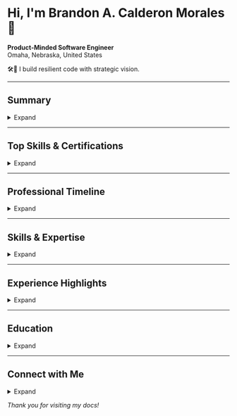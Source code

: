 # Hi, I'm Brandon A. Calderon Morales 👋

**Product-Minded Software Engineer**  
Omaha, Nebraska, United States

🛠️🚀 I build resilient code with strategic vision.

----

## Summary
<details>
<summary>Expand</summary>

🛠️⚡ Mission-Driven Engineering | Resilience & Scale | Empower & Democratize

```mermaid
flowchart TB
  A["🎖️ Discipline"] --> B["💡 Innovation"]
  B --> C["📈 Resilience & Scale"]
  C --> D["🔧 CI/CD & Distributed Systems"]
  D --> E["🚀 Scalable Solutions"]
  E --> F["🤝 Empower Developers"]
  F --> G["🌍 Democratize Dev Environments"]
```
</details>

----

## Top Skills & Certifications
<details>
<summary>Expand</summary>

- **Team Leadership**
- **Spanish**
- **Teaching**
- **Certification:** Full-Stack Web Development Certificate
</details>

----

## Professional Timeline
<details>
<summary>Expand</summary>

Below is a visual representation of my career progression:

```mermaid
gantt
    dateFormat  YYYY-MM-DD
    title Career Timeline
    section Software Engineering
    Software Engineer, Sr. Professional (Fiserv) :active, f1, 2024-01-01, 1y4m
    Software Engineer (Leidos)                      :active, f2, 2021-10-01, 1y8m
    Web Services Developer (Insight Global)         :active, f3, 2023-05-01, 7m
    section Military & Legal
    Military Trainee, Sr. Professional (Fiserv)       :active, m1, 2023-11-01, 3m
    Legal Chief (US Marine Corps)                     :active, m2, 2018-06-01, 11m
    Court Reporter (US Marine Corps)                  :active, m3, 2016-08-01, 1y10m
    Legal Specialist (US Marine Corps)                :active, m4, 2014-12-01, 1y9m
    Legal Administrative Assistant (Boys Town)        :active, m5, 2019-06-01, 3m
```
</details>

----

## Skills & Expertise
<details>
<summary>Expand</summary>

```mermaid
flowchart TD
    A[Software Engineering] --> B[CI/CD Optimization]
    A --> C[Distributed Systems]
    B --> D[Git & GitHub]
    B --> E[Jenkins / GitHub Actions]
    C --> F[Scalable Architecture]
    C --> G[Workflow Automation]
```

**Technologies I work with:**

- **Languages:** C#, SQL, JavaScript, XML, YAML, Groovy  
- **Frameworks:** React, .NET 4.8 & .NET 6+  
- **Tools:** Visual Studio, VS Code, MSSQL, CyberArk, Splunk, Confluence, SharePoint, ServiceNow, Fortify SCA, Jenkins, GitHub Actions
</details>

----

## Experience Highlights
<details>
<summary>Expand</summary>

### Fiserv
- **Role:** Software Engineer, Sr. Professional  
- **Duration:** January 2024 - Present (1 year 2 months)  
- **Location:** Omaha, Nebraska, United States  
- **Highlights:**
  - Spearheaded migration from Jenkins to GitHub Actions to optimize CI/CD workflows.
  - Resolved critical CI/CD issues and standardized workflows to boost team efficiency.
  - Mentored junior engineers and contributed to high-level design and user story creation.

### Fiserv (Military Trainee, Sr. Professional)
- **Duration:** November 2023 - January 2024 (3 months)  
- **Location:** Omaha, Nebraska, United States  
- **Highlights:**
  - Gained insights into project management and business analysis as part of a specialized training program.
  - Enhanced soft skills including communication, teamwork, and leadership.

### Insight Global
- **Role:** Web Services Developer  
- **Duration:** May 2023 - November 2023 (7 months)  
- **Location:** Bellevue, Nebraska, United States  
- **Highlights:**
  - Developed and maintained web services using C#, SQL, and JavaScript.
  - Managed design, implementation, refactoring, and bug fixes within a legacy codebase.

### Leidos
- **Role:** Software Engineer  
- **Duration:** October 2021 - May 2023 (1 year 8 months)  
- **Location:** Omaha, Nebraska, United States  
- **Highlights:**
  - Worked as both a Frontend and DevOps engineer.
  - Configured development environments using Linux, VS Code, and Vim.
  - Built and maintained shared React components and contributed to agile workflows.

### Boys Town National Research Hospital
- **Role:** Legal Administrative Assistant  
- **Duration:** June 2019 - August 2019 (3 months)  
- **Location:** Boys Town, Nebraska

### United States Marine Corps
- **Roles:**
  - **Legal Chief:** June 2018 - April 2019 (11 months) – Morón De La Frontera, Andalusia, Spain
  - **Court Reporter:** August 2016 - May 2018 (1 year 10 months) – Camp Lejeune, North Carolina
  - **Legal Specialist:** December 2014 - August 2016 (1 year 9 months) – Camp Lejeune, North Carolina
</details>

----

## Education
<details>
<summary>Expand</summary>

- **University of Nebraska at Omaha**  
  Bachelor's Degree in Multidisciplinary Studies (Computer Science Concentration)  
  *August 2013 - May 2025*
- **devCodeCamp**  
  Certificate, Full-Stack Software Development  
  *May 2021 - August 2021*
- **Omaha South Magnet High School**  
  High School Diploma  
  *2009 - 2013*
</details>

----

## Connect with Me
<details>
<summary>Expand</summary>

Feel free to reach out for mentorship, collaboration, or innovative project discussions:  

- [LinkedIn](https://www.linkedin.com/in/bcalderonmorales-cmoe)
- [email me](mailto:brandon.ceemoe@gmail.com)
- [dockerhub:dev-environment](https://hub.docker.com/r/cmoe640/dev-environment)
- [portfolio.dev](https://brandon-calderon-morales-portfolio.dev)
</details>

*Thank you for visiting my docs!*